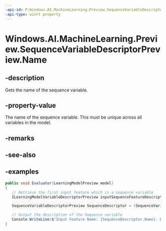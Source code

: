 ```yaml
---
-api-id: P:Windows.AI.MachineLearning.Preview.SequenceVariableDescriptorPreview.Name
-api-type: winrt property
---
```


<!-- Property syntax.
public string Name { get; }
-->

# Windows.AI.MachineLearning.Preview.SequenceVariableDescriptorPreview.Name

## -description
Gets the name of the sequence variable.

## -property-value
The name of the sequence variable. This must be unique across all variables in the model.

## -remarks

## -see-also

## -examples
 ```csharp
public void Evaluator(LearningModelPreview model)
{
	// Retrieve the first input feature which is a sequence variable
    ILearningModelVariableDescriptorPreview inputSequenceFeatureDescription = model.Description.InputFeatures.First(feature=>feature.ModelFeatureKind == LearningModelFeatureKindPreview.Sequence);
 
    SequenceVariableDescriptorPreview SequenceDescriptor = (SequenceVariableDescriptorPreview)inputSequenceFeatureDescription;

	// Output the description of the Sequence variable
    Console.WriteLine($"Input Feature Name: {SequenceDescriptor.Name}. Description: {SequenceDescriptor.Description}.);
 }
 ```